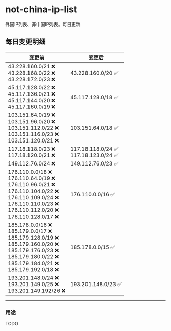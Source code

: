 # not-china-ip-list
外国IP列表、非中国IP列表。每日更新

每日变更明细
--------------------
|  变更前   | 变更后 |
|  ----  | ----  |
|  43.228.160.0/21 :x: <br> 43.228.168.0/22 :x: <br> 43.228.172.0/23 :x: <br> | 43.228.160.0/20 :white_check_mark: | 
|  45.117.128.0/22 :x: <br> 45.117.136.0/21 :x: <br> 45.117.144.0/20 :x: <br> 45.117.160.0/19 :x: <br> | 45.117.128.0/18 :white_check_mark: | 
|  103.151.64.0/19 :x: <br> 103.151.96.0/20 :x: <br> 103.151.112.0/22 :x: <br> 103.151.116.0/23 :x: <br> 103.151.120.0/21 :x: <br> | 103.151.64.0/18 :white_check_mark: | 
|  117.18.118.0/23 :x: <br> 117.18.120.0/21 :x: <br> | 117.18.118.0/24 :white_check_mark: <br> 117.18.123.0/24 :white_check_mark: <br>  | 
|  149.112.76.0/24 :x:  | 149.112.76.0/23 :white_check_mark: | 
|  176.110.0.0/18 :x: <br> 176.110.64.0/19 :x: <br> 176.110.96.0/21 :x: <br> 176.110.104.0/22 :x: <br> 176.110.109.0/24 :x: <br> 176.110.110.0/23 :x: <br> 176.110.112.0/20 :x: <br> 176.110.128.0/17 :x: <br> | 176.110.0.0/16 :white_check_mark: | 
|  185.178.0.0/16 :x: <br> 185.179.0.0/17 :x: <br> 185.179.128.0/19 :x: <br> 185.179.160.0/20 :x: <br> 185.179.176.0/23 :x: <br> 185.179.180.0/22 :x: <br> 185.179.184.0/21 :x: <br> 185.179.192.0/18 :x: <br> | 185.178.0.0/15 :white_check_mark: | 
|  193.201.148.0/24 :x: <br> 193.201.149.0/25 :x: <br> 193.201.149.192/26 :x: <br> | 193.201.148.0/23 :white_check_mark: | 

--------------------
### 用途
TODO
